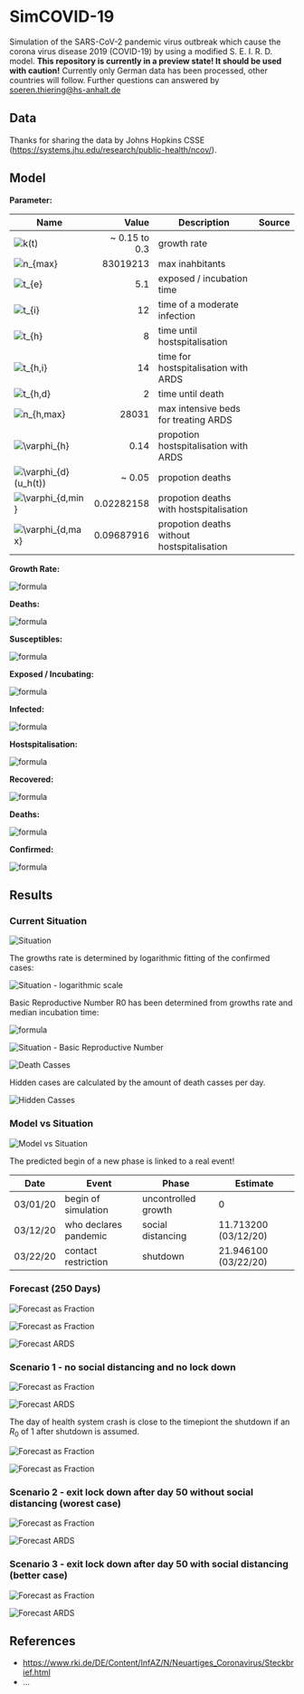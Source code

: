 # SimCOVID-19

Simulation of the SARS-CoV-2 pandemic virus outbreak which cause the corona virus disease 2019 (COVID-19) by using a modified S. E. I. R. D. model.
**This repository is currently in a preview state! It should be used with caution!** Currently only German data has been processed, other countries will follow. Further questions can answered by <soeren.thiering@hs-anhalt.de>

## Data

Thanks for sharing the data by Johns Hopkins CSSE (<https://systems.jhu.edu/research/public-health/ncov/>).

## Model

**Parameter:**

| Name                                                                                                            |         Value | Description                                | Source |
|-----------------------------------------------------------------------------------------------------------------|--------------:|--------------------------------------------|--------|
| ![$k(t)$](https://render.githubusercontent.com/render/math?math=%24k(t)%24)                                     | ~ 0.15 to 0.3 | growth rate                                |        |
| ![$n_{max}$](https://render.githubusercontent.com/render/math?math=%24n_%7Bmax%7D%24)                           |      83019213 | max inahbitants                            |        |
| ![$t_{e}$](https://render.githubusercontent.com/render/math?math=%24t_%7Be%7D%24)                               |           5.1 | exposed / incubation time                  |        |
| ![$t_{i}$](https://render.githubusercontent.com/render/math?math=%24t_%7Bi%7D%24)                               |            12 | time of a moderate  infection              |        |
| ![$t_{h}$](https://render.githubusercontent.com/render/math?math=%24t_%7Bh%7D%24)                               |             8 | time until hostspitalisation               |        |
| ![$t_{h,i}$](https://render.githubusercontent.com/render/math?math=%24t_%7Bh%2Ci%7D%24)                         |            14 | time for hostspitalisation with ARDS       |        |
| ![$t_{h,d}$](https://render.githubusercontent.com/render/math?math=%24t_%7Bh%2Cd%7D%24)                         |             2 | time until death                           |        |
| ![$n_{h,max}$](https://render.githubusercontent.com/render/math?math=%24n_%7Bh%2Cmax%7D%24)                     |         28031 | max intensive beds for treating ARDS       |        |
| ![$\varphi_{h}$](https://render.githubusercontent.com/render/math?math=%24%5Cvarphi_%7Bh%7D%24)                 |          0.14 | propotion hostspitalisation with ARDS      |        |
| ![$\varphi_{d}(u_h(t))$](https://render.githubusercontent.com/render/math?math=%24%5Cvarphi_%7Bd%7D(u_h(t))%24) |        ~ 0.05 | propotion deaths                           |        |
| ![$\varphi_{d,min}$](https://render.githubusercontent.com/render/math?math=%24%5Cvarphi_%7Bd%2Cmin%7D%24)       |    0.02282158 | propotion deaths with hostspitalisation    |        |
| ![$\varphi_{d,max}$](https://render.githubusercontent.com/render/math?math=%24%5Cvarphi_%7Bd%2Cmax%7D%24)       |    0.09687916 | propotion deaths without hostspitalisation |        |

**Growth Rate:**

![formula](https://render.githubusercontent.com/render/math?math=k(t)%20%3D%20%20%20%5Cbegin%7Bcases%7D%20%20%20%20%20k_%7Bi%2B1%7D%20%20%20%20%20%26%20%5Cquad%20%5Ctext%7B%20if%20%7D%20t%20%3E%20t_%7Bk%2Cn%2B1%7D%20%5C%5C%20%20%20%20%20k_%7Bi%2B1%7D%20%20%20%20%20%26%20%5Cquad%20%5Ctext%7B%20if%20%7D%20t%20%3E%20t_%7Bk%2Cn%7D%20%5Cwedge%20t%20%5Cleq%20t_%7Bk%2Cn%2B1%7D%20%5C%5C%20%20%20%20%20%5Ccdots%20%20%20%20%20%20%26%20%5Cquad%20%5C%5C%20%20%20%20%20k_%7B1%7D%20%20%20%20%20%20%20%26%20%5Cquad%20%5Ctext%7B%20if%20%7D%20t%20%3E%20t_%7Bk%2C1%7D%20%5Cwedge%20t%20%5Cleq%20t_%7Bk%2C2%7D%20%20%20%5Cend%7Bcases%7D)

**Deaths:**

![formula](https://render.githubusercontent.com/render/math?math=%5Cvarphi_%7Bd%7D(u_h(t))%20%20%5Cbegin%7Bcases%7D%20%20%5Cvarphi_%7Bd%2Cmin%7D%20%5Ccfrac%20%7B1-u_h(t)%7D%20%7Bn_%7Bh%2Cmax%7D%7D%20%2B%20%5Cvarphi_%7Bd%2Cmax%7D%20%5Ccfrac%20%7Bu_h(t)%7D%20%7Bn_%7Bh%2Cmax%7D%7D%20%26%20%5Cquad%20%5Ctext%7B%20if%20%7D%20%5Ccfrac%20%7Bu_h(t)%7D%20%7Bn_%7Bh%2Cmax%7D%7D%20%3C%201%20%5C%5C%20%20%5Cvarphi_%7Bd%2Cmax%7D%20%26%20%5Cquad%20%5Ctext%7B%20if%20%7D%20%5Ccfrac%20%7Bu_h(t)%7D%20%7Bn_%7Bh%2Cmax%7D%7D%20%5Cgeq%201%20%5C%5C%20%20%5Cend%7Bcases%7D)

**Susceptibles:**

![formula](https://render.githubusercontent.com/render/math?math=%5Ccfrac%7Bdu_7(t)%7D%20%7Bdt%7D%20%3D%20-%20k(t)%20%5Ccfrac%7Bu_7(t)%7D%20%7Bn_%7Bmax%7D%7D%20u_7(t))

**Exposed / Incubating:**

![formula](https://render.githubusercontent.com/render/math?math=%5Ccfrac%7Bdu_6(t)%7D%20%7Bdt%7D%20%20%3D%20%20%20%20%20%2B%20k(t)%20%5Ccfrac%7Bu_7(t)%7D%20%7Bn_%7Bmax%7D%7D%20u_6(t)%20%20%20%20%20-%20k(t-t_e)%20%5Ccfrac%7Bu_7(t-t_e)%7D%20%7Bn_%7Bmax%7D%7D%20u_6(t-t_e))

**Infected:**

![formula](https://render.githubusercontent.com/render/math?math=%5Ccfrac%7Bdu_5(t)%7D%20%7Bdt%7D%20%20%3D%20%20%20%20%20%2B%20k(t-t_e)%20%5Ccfrac%7Bu_7(t-t_e)%7D%20%7Bn_%7Bmax%7D%7D%20u_6(t-t_e)%20%20%20%20%20-%20k(t-t_e-t_i)%20%5Ccfrac%7Bu_7(t-t_e-t_i)%7D%20%7Bn_%7Bmax%7D%7D%20u_6(t-t_e-t_i)%20(1-%5Cvarphi_%7Bh%7D)%20%20%20%20%20-%20k(t-t_e-t_h)%20%5Ccfrac%7Bu_7(t-t_e-t_h)%7D%20%7Bn_%7Bmax%7D%7D%20u_6(t-t_e-t_h)%20(%5Cvarphi_%7Bh%7D))

**Hostspitalisation:**

![formula](https://render.githubusercontent.com/render/math?math=%5Ccfrac%7Bdu_4(t)%7D%20%7Bdt%7D%20%20%3D%20%20%20%20%20%2B%20k(t-t_e-t_h)%20%5Ccfrac%7Bu_7(t-t_e-t_h)%7D%20%7Bn_%7Bmax%7D%7D%20u_6(t-t_e-t_h)%20(%5Cvarphi_%7Bh%7D)%20%20%20%20%20-%20k(t-t_e-t_h-t_%7Bh%2Ci%7D)%20%5Ccfrac%7Bu_7(t-t_e-t_h-t_%7Bh%2Ci%7D)%7D%20%7Bn_%7Bmax%7D%7D%20u_6(t-t_e-t_h-t_%7Bh%2Ci%7D)%20(%5Cvarphi_%7Bh%7D-%5Cvarphi_%7Bd%7D(u_4(t-t_%7Bh%2Ci%7D%2Bt%7Bh%2Cd%7D)))%20%20%20%20%20-%20k(t-t_e-t_h-t_%7Bh%2Cd%7D)%20%5Ccfrac%7Bu_7(t-t_e-t_h-t_%7Bh%2Cd%7D)%7D%20%7Bn_%7Bmax%7D%7D%20u_6(t-t_e-t_h-t_%7Bh%2Cd%7D)%20%5Cvarphi_%7Bd%7D(u_4(t)))

**Recovered:**

![formula](https://render.githubusercontent.com/render/math?math=%5Ccfrac%7Bdu_3(t)%7D%20%7Bdt%7D%20%20%3D%20%20%20%20%20%2B%20k(t-t_e-t_i)%20%5Ccfrac%7Bu_7(t-t_e-t_i)%7D%20%7Bn_%7Bmax%7D%7D%20u_6(t-t_e-t_i)%20(1-%5Cvarphi_%7Bh%7D)%20%20%20%20%20%2B%20k(t-t_e-t_h-t_%7Bh%2Ci%7D)%20%5Ccfrac%7Bu_7(t-t_e-t_h-t_%7Bh%2Ci%7D)%7D%20%7Bn_%7Bmax%7D%7D%20u_6(t-t_e-t_h-t_%7Bh%2Ci%7D)%20(%5Cvarphi_%7Bh%7D-%5Cvarphi_%7Bd%7D(u_4(t-t_%7Bh%2Ci%7D%2Bt%7Bh%2Cd%7D))))

**Deaths:**

![formula](https://render.githubusercontent.com/render/math?math=%5Ccfrac%7Bdu_2(t)%7D%20%7Bdt%7D%20%20%3D%20%20%20%20%20%2B%20k(t-t_e-t_h-t_%7Bh%2Cd%7D)%20%5Ccfrac%7Bu_7(t-t_e-t_h-t_%7Bh%2Cd%7D)%7D%20%7Bn_%7Bmax%7D%7D%20u_6(t-t_e-t_h-t_%7Bh%2Cd%7D)%20%5Cvarphi_%7Bd%7D(u_4(t)))

**Confirmed:**

![formula](https://render.githubusercontent.com/render/math?math=%5Ccfrac%7Bdu_1(t)%7D%20%7Bdt%7D%20%20%3D%20%20%20%20%20%2B%20%5Ccfrac%7Bdu_2(t)%7D%20%7Bdt%7D%20%20%20%20%20%2B%20%5Ccfrac%7Bdu_3(t)%7D%20%7Bdt%7D%20%20%20%20%20%2B%20%5Ccfrac%7Bdu_4(t)%7D%20%7Bdt%7D%20%20%20%20%20%2B%20%5Ccfrac%7Bdu_5(t)%7D%20%7Bdt%7D)

## Results

### Current Situation

![Situation](Situation-1.png)

The growths rate is determined by logarithmic fitting of the confirmed cases:

![Situation - logarithmic scale](Situation-2.png)

Basic Reproductive Number R0 has been determined from growths rate and median incubation time:

![formula](https://render.githubusercontent.com/render/math?math=R_0%20%3D%20e%5E%7Bk%20%20t_e%7D)

![Situation - Basic Reproductive Number](Situation-3.png)

![Death Casses](Situation-5.png)

Hidden cases are calculated by the amount of death casses per day.

![Hidden Casses](Situation-6.png)

### Model vs Situation

![Model vs Situation](Model_vs_Situation-1.png)

The predicted begin of a new phase is linked to a real event!

|   Date   |         Event         |        Phase        |       Estimate       |
|----------|-----------------------|---------------------|----------------------|
| 03/01/20 | begin of simulation   | uncontrolled growth |                    0 |
| 03/12/20 | who declares pandemic | social distancing   | 11.713200 (03/12/20) |
| 03/22/20 | contact restriction   | shutdown            | 21.946100 (03/22/20) |

### Forecast (250 Days)

![Forecast as Fraction](Forecast-1.png)

![Forecast as Fraction](Forecast-2.png)

![Forecast ARDS](Forecast-ARDS-2.png)

### Scenario 1 - no social distancing and no lock down

![Forecast as Fraction](Forecast-2-scenario-1.png)

![Forecast ARDS](Forecast-ARDS-2-scenario-1.png)

The day of health system crash is close to the timepiont the shutdown if an $R_0$ of 1 after shutdown is assumed.

![Forecast as Fraction](Forecast-ARDS-3.png)

![Forecast as Fraction](Forecast-ARDS-4.png)

### Scenario 2 - exit lock down after day 50 without social distancing (worest case)

![Forecast as Fraction](Forecast-2-scenario-2.png)

![Forecast ARDS](Forecast-ARDS-2-scenario-2.png)

### Scenario 3 - exit lock down after day 50 with social distancing (better case)

![Forecast as Fraction](Forecast-2-scenario-3.png)

![Forecast ARDS](Forecast-ARDS-2-scenario-3.png)

## References

* <https://www.rki.de/DE/Content/InfAZ/N/Neuartiges_Coronavirus/Steckbrief.html>
* ...

